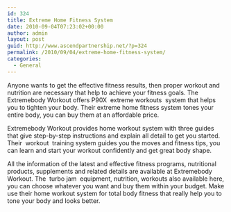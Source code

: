 ```yaml
---
id: 324
title: Extreme Home Fitness System
date: 2010-09-04T07:23:02+00:00
author: admin
layout: post
guid: http://www.ascendpartnership.net/?p=324
permalink: /2010/09/04/extreme-home-fitness-system/
categories:
  - General
---
```

Anyone wants to get the effective fitness results, then proper workout and nutrition are necessary that help to achieve your fitness goals. The Extremebody Workout offers P90X &nbsp;extreme workouts&nbsp; system that helps you to tighten your body. Their extreme home fitness system tones your entire body, you can buy them at an affordable price.

Extremebody Workout provides home workout system with three guides that give step-by-step instructions and explain all detail to get you started. Their &nbsp;workout&nbsp; training system guides you the moves and fitness tips, you can learn and start your workout confidently and get great body shape.

All the information of the latest and effective fitness programs, nutritional products, supplements and related details are available at Extremebody Workout. The &nbsp;turbo jam&nbsp; equipment, nutrition, workouts also available here, you can choose whatever you want and buy them within your budget. Make use their home workout system for total body fitness that really help you to tone your body and looks better.